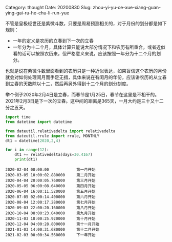 Category: thought
Date: 20200830
Slug: zhou-yi-yu-ce-xue-xiang-guan-ying-gai-ru-he-chu-li-run-yue


不管是皇极经世还是紫微斗数，只要是周易预测相关的，对于月份的划分都是如下规则：



- 一年的定义是农历的立春到下一次的立春
- 一年分为十二个月，具体计算只能说大部分情况下和农历有所重合，或者近似看的话可以按照农历来，但严格意义来说，应该按照一年分为十二个月的划分。



也就是说在紫微斗数里面看到的农历只是一种近似表达，如果盲信这个农历的月份就会对如何处理闰月而手足无措，具体来说在有闰月的年份，应该讲农历的从立春到立春的天数除以十二，然后再另外得到十二个月的划分刻度。



举个例子2020年2月4日是立春，而春节是1月25日，春节在这里是不相干的。2021年2月3日是下一次的立春。这中间的距离是365天，一月大约是三十又十二分之五天。

```python
import time
from datetime import datetime

from dateutil.relativedelta import relativedelta
from dateutil.rrule import rrule, MONTHLY
dt1 = datetime(2020,2,4)

for i in range(12):
    dt1 += relativedelta(days=30.4167)
    print(dt1)
```



```
2020-02-04 00:00:00            第一月开始
2020-03-05 10:00:02.880000     第二月开始
2020-04-04 20:00:05.760000     第三月开始
2020-05-05 06:00:08.640000     第四月开始
2020-06-04 16:00:11.520000     第五月开始
2020-07-05 02:00:14.400000     第六月开始
2020-08-04 12:00:17.280000     第七月开始
2020-09-03 22:00:20.160000     第八月开始
2020-10-04 08:00:23.040000     第九月开始
2020-11-03 18:00:25.920000     第十月开始
2020-12-04 04:00:28.800000     第十一月开始
2021-01-03 14:00:31.680000     第十二月开始
2021-02-03 00:00:34.560000     下一年开始
```

